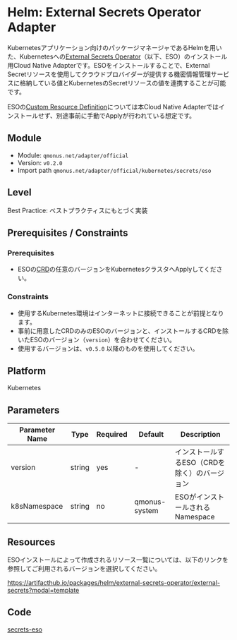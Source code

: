 # Helm: External Secrets Operator Adapter
Kubernetesアプリケーション向けのパッケージマネージャであるHelmを用いた、Kubernetesへの[External Secrets Operator](https://external-secrets.io/)（以下、ESO）のインストール用Cloud Native Adapterです。ESOをインストールすることで、External Secretリソースを使用してクラウドプロバイダーが提供する機密情報管理サービスに格納している値とKubernetesのSecretリソースの値を連携することが可能です。

ESOの[Custom Resource Definition](https://github.com/external-secrets/external-secrets/blob/main/deploy/crds/bundle.yaml)については本Cloud Native Adapterではインストールせず、別途事前に手動でApplyが行われている想定です。

## Module
- Module: `qmonus.net/adapter/official`
- Version: `v0.2.0`
- Import path `qmonus.net/adapter/official/kubernetes/secrets/eso`

## Level
Best Practice: ベストプラクティスにもとづく実装

## Prerequisites / Constraints
### Prerequisites
* ESOの[CRD](https://github.com/external-secrets/external-secrets/blob/main/deploy/crds/bundle.yaml)の任意のバージョンをKubernetesクラスタへApplyしてください。

### Constraints
* 使用するKubernetes環境はインターネットに接続できることが前提となります。
* 事前に用意したCRDのみのESOのバージョンと、インストールするCRDを除いたESOのバージョン（`version`）を合わせてください。
* 使用するバージョンは、`v0.5.0` 以降のものを使用してください。

## Platform
Kubernetes

## Parameters
| Parameter Name | Type | Required | Default | Description |
| --- | --- | --- | --- | --- |
| version | string | yes | - | インストールするESO（CRDを除く）のバージョン |
| k8sNamespace | string | no | qmonus-system | ESOがインストールされるNamespace |

## Resources
ESOインストールによって作成されるリソース一覧については、以下のリンクを参照してご利用されるバージョンを選択してください。

https://artifacthub.io/packages/helm/external-secrets-operator/external-secrets?modal=template

## Code
[secrets-eso](../kubernetes/secrets/eso/)

